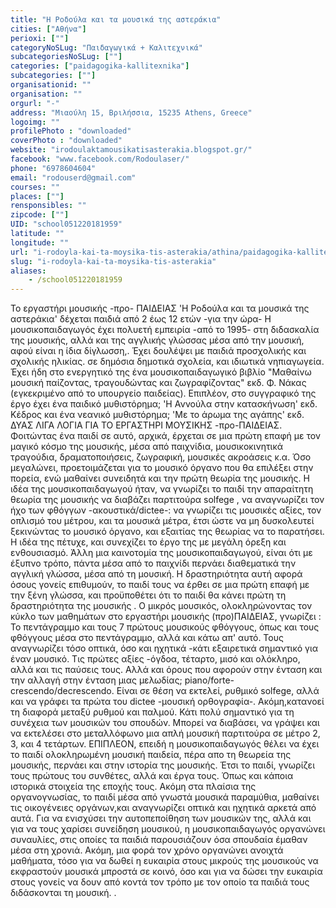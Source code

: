 ```yaml
---
title: "Η Ροδούλα και τα μουσικά της αστεράκια"
cities: ["Αθήνα"]
perioxi: [""]
categoryNoSLug: "Παιδαγωγικά + Καλιτεχνικά"
subcategoriesNoSLug: [""]
categories: ["paidagogika-kallitexnika"]
subcategories: [""]
organisationid: ""
organisation: ""
orgurl: "-"
address: "Μιαούλη 15, Βριλήσσια, 15235 Athens, Greece"
logoimg: ""
profilePhoto : "downloaded"
coverPhoto : "downloaded"
website: "irodoulaktamousikatisasterakia.blogspot.gr/"
facebook: "www.facebook.com/Rodoulaser/"
phone: "6978604604"
email: "rodouserd@gmail.com"
courses: ""
places: [""]
rensponsibles: ""
zipcode: [""]
UID: "school051220181959"
latitude: ""
longitude: ""
url: "i-rodoyla-kai-ta-moysika-tis-asterakia/athina/paidagogika-kallitexnika/"
slug: "i-rodoyla-kai-ta-moysika-tis-asterakia"
aliases:
    - /school051220181959
---
```





Το εργαστήρι μουσικής -προ- ΠΑΙΔΕΙΑΣ &#39;Η Ροδούλα και τα μουσικά της αστεράκια&#39; δέχεται παιδιά από 2 έως 12 ετών -για την ώρα- Η μουσικοπαιδαγωγός έχει πολυετή εμπειρία -από το 1995- στη διδασκαλία της μουσικής, αλλά και της αγγλικής γλώσσας μέσα από την μουσική, αφού είναι η ίδια δίγλωσση,. Έχει δουλέψει με παιδιά προσχολικής και σχολικής ηλικίας. σε δημόσια δημοτικά σχολεία, και ιδιωτικά νηπιαγωγεία. Έχει ήδη στο ενεργητικό της ένα μουσικοπαιδαγωγικό βιβλίο &quot;Μαθαίνω μουσική παίζοντας, τραγουδώντας και ζωγραφίζοντας&quot; εκδ. Φ. Νάκας (εγκεκριμένο από το υπουργείο παιδείας). Επιπλέον, στο συγγραφικό της έργο έχει ένα παιδικό μυθιστόρημα; &#39;Η Αννούλα στην κατασκήνωση&#39; εκδ. Κέδρος και ένα νεανικό μυθιστόρημα; &#39;Με το άρωμα της αγάπης&#39; εκδ. ΔΥΑΣ ΛΙΓΑ ΛΟΓΙΑ ΓΙΑ ΤΟ ΕΡΓΑΣΤΗΡΙ ΜΟΥΣΙΚΗΣ -προ-ΠΑΙΔΕΙΑΣ. Φοιτώντας ένα παιδί σε αυτό, αρχικά, έρχεται σε μια πρώτη επαφή με τον μαγικό κόσμο της μουσικής, μέσα από παιχνίδια, μουσικοκινητικά τραγούδια, δραματοποιήσεις, ζωγραφική, μουσικές ακροάσεις κ.α. Όσο μεγαλώνει, προετοιμάζεται για το μουσικό όργανο που θα επιλέξει στην πορεία, ενώ μαθαίνει συνειδητά και την πρώτη θεωρία της μουσικής. Η ιδέα της μουσικοπαιδαγωγού ήταν, να γνωρίζει το παιδί την απαραίτητη θεωρία της μουσικής να διαβάζει παρτιτούρα solfege , να αναγνωρίζει τον ήχο των φθόγγων -ακουστικά/dictee-: να γνωρίζει τις μουσικές αξίες, τον οπλισμό του μέτρου, και τα μουσικά μέτρα, έτσι ώστε να μη δυσκολευτεί ξεκινώντας το μουσικό όργανο, και εξαιτίας της θεωρίας να το παρατήσει. Η ιδέα της πέτυχε, και συνεχίζει το έργο της με μεγάλη όρεξη και ενθουσιασμό. Άλλη μια καινοτομία της μουσικοπαιδαγωγού, είναι ότι με έξυπνο τρόπο, πάντα μέσα από το παιχνίδι περνάει διαθεματικά την αγγλική γλώσσα, μέσα από τη μουσική. Η δραστηριότητα αυτή αφορά όσους γονείς επιθυμούν, το παιδί τους να έρθει σε μια πρώτη επαφή με την ξένη γλώσσα, και προϋποθέτει ότι το παιδί θα κάνει πρώτη τη δραστηριότητα της μουσικής . Ο μικρός μουσικός, ολοκληρώνοντας τον κύκλο των μαθημάτων στο εργαστήρι μουσικής (προ)ΠΑΙΔΕΙΑΣ, γνωρίζει : Το πεντάγραμμο και τους 7 πρώτους μουσικούς φθόγγους, όπως και τους φθόγγους μέσα στο πεντάγραμμο, αλλά και κάτω απ&#39; αυτό. Τους αναγνωρίζει τόσο οπτικά, όσο και ηχητικά -κάτι εξαιρετικά σημαντικό για έναν μουσικό. Τις πρώτες αξίες -όγδοα, τέταρτο, μισό και ολόκληρο, αλλά και τις παύσεις τους. Αλλά και όρους που αφορούν στην ένταση και την αλλαγή στην ένταση μιας μελωδίας; piano/forte-crescendo/decrescendo. Είναι σε θέση να εκτελεί, ρυθμικό solfege, αλλά και να γράφει τα πρώτα του dictee -μουσική ορθογραφία-. Ακόμη,κατανοεί τη διαφορά μεταξύ ρυθμού και παλμού. Κάτι πολύ σημαντικό για τη συνέχεια των μουσικών του σπουδών. Μπορεί να διαβάσει, να γράψει και να εκτελέσει στο μεταλλόφωνο μια απλή μουσική παρτιτούρα σε μέτρο 2, 3, και 4 τετάρτων. ΕΠΙΠΛΕΟΝ, επειδή η μουσικοπαιδαγωγός θέλει να έχει το παιδί ολοκληρωμένη μουσική παιδεία, πέρα απο τη θεωρεία της μουσικής, περνάει και στην ιστορία της μουσικής. Έτσι το παιδί, γνωρίζει τους πρώτους του συνθέτες, αλλά και έργα τους. Όπως και κάποια ιστορικά στοιχεία της εποχής τους. Ακόμη στα πλαίσια της οργανογνωσίας, το παιδί μέσα από γνωστά μουσικά παραμύθια, μαθαίνει τις οικογένειες οργάνων,και αναγνωρίζει οπτικά και ηχητικά αρκετά από αυτά. Για να ενισχύσει την αυτοπεποίθηση των μουσικών της, αλλά και για να τους χαρίσει συνείδηση μουσικού, η μουσικοπαιδαγωγός οργανώνει συναυλίες, στις οποίες τα παιδιά παρουσιάζουν όσα σπουδαία έμαθαν μέσα στη χρονιά. Ακόμη, μια φορά τον χρόνο οργανώνει ανοιχτά μαθήματα, τόσο για να δωθεί η ευκαιρία στους μικρούς της μουσικούς να εκφραστούν μουσικά μπροστά σε κοινό, όσο και για να δώσει την ευκαιρία στους γονείς να δουν από κοντά τον τρόπο με τον οποίο τα παιδιά τους διδάσκονται τη μουσική. .